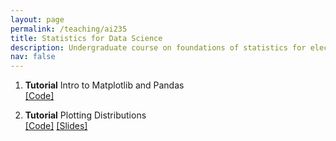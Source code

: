 ```yaml
---
layout: page
permalink: /teaching/ai235
title: Statistics for Data Science
description: Undergraduate course on foundations of statistics for electrical engineering and data science
nav: false
---
```


1. **Tutorial** Intro to Matplotlib and Pandas <br>
[[Code]](https://github.com/kamath-abhijith/Statistics-for-Data-Science/blob/main/notebooks/01%20Intro.ipynb)

2. **Tutorial** Plotting Distributions <br>
[[Code]](https://github.com/kamath-abhijith/Statistics-for-Data-Science/blob/main/notebooks/02%20Plotting%20Distributions.ipynb) [[Slides]](/assets/ai235/2-tutorial.pdf)